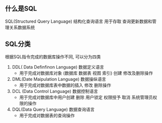 ## 什么是SQL

SQL(Structured Query Language) 结构化查询语言 用于存取 查询更新数据和管理关系数据系统

## SQL分类

根据SQL指令完成的数据库操作不同, 可以分为四类

1. DDL( Data Definfinon Language)  数据定义语言
   - 用于完成对数据库对象 (数据库 数据表 视图 索引) 创建 修改及删除操作
2. DML(Date Maipulation Language) 数据操纵语言
   - 用于完成对数据库表中数据的插入 修改 删除操作
3. DCL (Data Control Language) 数据控制语言
   - 用于完成对数据库中用户创建 删除 用户锁定 权限授予 取消 系统管理员权限的操作
4. DQL(Data Query Language) 数据查询语言
   - 用于完成对数据表的查询操作